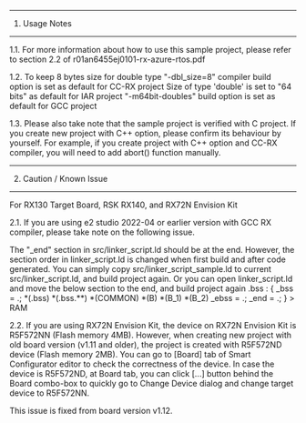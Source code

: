 ---------------
1. Usage Notes
---------------
1.1. For more information about how to use this sample project, 
please refer to section 2.2 of r01an6455ej0101-rx-azure-rtos.pdf

1.2. To keep 8 bytes size for double type
 "-dbl_size=8" compiler build option is set as default for CC-RX project
 Size of type 'double' is set to "64 bits" as default for IAR project
 "-m64bit-doubles" build option is set as default for GCC project

1.3. Please also take note that the sample project is verified with C project.
If you create new project with C++ option, please confirm its behaviour by yourself.
For example, if you create project with C++ option and CC-RX compiler, you will need to add abort() function manually.


------------------------
2. Caution / Known Issue
------------------------
For RX130 Target Board, RSK RX140, and RX72N Envision Kit

2.1. If you are using e2 studio 2022-04 or earlier version with GCC RX compiler,
please take note on the following issue.

The "_end" section in src/linker_script.ld should be at the end.
However, the section order in linker_script.ld is changed when first build and after code generated.
You can simply copy src/linker_script_sample.ld to current src/linker_script.ld, and build project again.
Or you can open linker_script.ld and move the below section to the end, and build project again
.bss :
{
	_bss = .;
	*(.bss)
	*(.bss.**)
	*(COMMON)
	*(B)
	*(B_1)
	*(B_2)
	_ebss = .;
	_end = .;
} > RAM

2.2. If you are using RX72N Envision Kit, the device on RX72N Envision Kit is R5F572NN (Flash memory 4MB).
However, when creating new project with old board version (v1.11 and older),
the project is created with R5F572ND device (Flash memory 2MB).
You can go to [Board] tab of Smart Configurator editor to check the correctness of the device.
In case the device is R5F572ND, at Board tab, you can click [...] button behind the Board combo-box
to quickly go to Change Device dialog and change target device to R5F572NN.

This issue is fixed from board version v1.12.